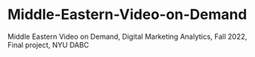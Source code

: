 # Middle-Eastern-Video-on-Demand
Middle Eastern Video on Demand, Digital Marketing Analytics, Fall 2022, Final project, NYU DABC
